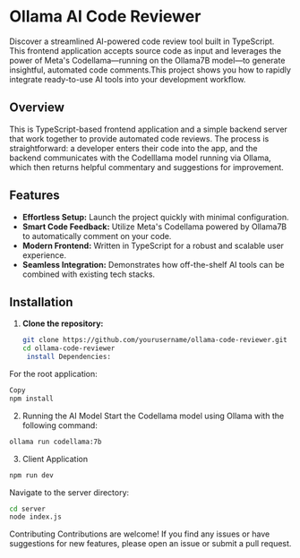 # Ollama AI Code Reviewer

Discover a streamlined AI-powered code review tool built in TypeScript. This frontend application accepts source code as input and leverages the power of Meta's Codellama—running on the Ollama7B model—to generate insightful, automated code comments.This project shows you how to rapidly integrate ready-to-use AI tools into your development workflow.

## Overview

This is  TypeScript-based frontend application and a simple backend server that work together to provide automated code reviews. The process is straightforward: a developer enters their code into the app, and the backend communicates with the Codelllama model running via Ollama, which then returns helpful commentary and suggestions for improvement.

## Features

- **Effortless Setup:** Launch the project quickly with minimal configuration.
- **Smart Code Feedback:** Utilize Meta's Codellama powered by Ollama7B to automatically comment on your code.
- **Modern Frontend:** Written in TypeScript for a robust and scalable user experience.
- **Seamless Integration:** Demonstrates how off-the-shelf AI tools can be combined with existing tech stacks.

## Installation

1. **Clone the repository:**

   ```bash
   git clone https://github.com/yourusername/ollama-code-reviewer.git
   cd ollama-code-reviewer
    install Dependencies:

  For the root application:
  
   ```bash
  Copy
  npm install
  ```

2. Running the AI Model
Start the Codellama model using Ollama with the following command:

 ```bash
ollama run codellama:7b
```
3. Client Application
```bash
npm run dev
```
Navigate to the server directory:
```bash
cd server
node index.js
```
Contributing
Contributions are welcome! If you find any issues or have suggestions for new features, please open an issue or submit a pull request.
